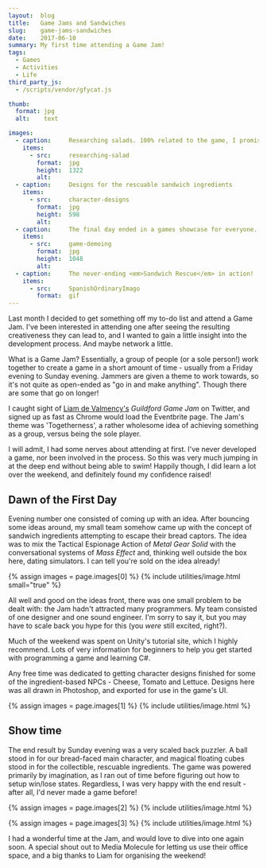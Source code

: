 ```yaml
---
layout:  blog
title:   Game Jams and Sandwiches
slug:    game-jams-sandwiches
date:    2017-06-10
summary: My first time attending a Game Jam!
tags:
  - Games
  - Activities
  - Life
third_party_js:
  - /scripts/vendor/gfycat.js

thumb:
  format: jpg
  alt:    text

images:
  - caption:     Researching salads. 100% related to the game, I promise!
    items:
      - src:     researching-salad
        format:  jpg
        height:  1322
        alt:     
  - caption:     Designs for the rescuable sandwich ingredients
    items:
      - src:     character-designs
        format:  jpg
        height:  598
        alt:     
  - caption:     The final day ended in a games showcase for everyone.
    items:
      - src:     game-demoing
        format:  jpg
        height:  1048
        alt:     
  - caption:     The never-ending <em>Sandwich Rescue</em> in action!
    items:
      - src:     SpanishOrdinaryImago
        format:  gif
---
```

Last month I decided to get something off my to-do list and attend a Game Jam. I've been interested in attending one after seeing the resulting creativeness they can lead to, and I wanted to gain a little insight into the development process. And maybe network a little.

What is a Game Jam? Essentially, a group of people (or a sole person!) work together to create a game in a short amount of time - usually from a Friday evening to Sunday evening. Jammers are given a theme to work towards, so it's not quite as open-ended as "go in and make anything". Though there are some that go on longer!

I caught sight of [Liam de Valmency's](https://twitter.com/Kilo_bytes) _Guildford Game Jam_ on Twitter, and signed up as fast as Chrome would load the Eventbrite page. The Jam's theme was 'Togetherness', a rather wholesome idea of achieving something as a group, versus being the sole player.

I will admit, I had some nerves about attending at first. I've never developed a game, nor been involved in the process. So this was very much jumping in at the deep end without being able to swim! Happily though, I did learn a lot over the weekend, and definitely found my confidence raised!


## Dawn of the First Day
Evening number one consisted of coming up with an idea. After bouncing some ideas around, my small team somehow came up with the concept of sandwich ingredients attempting to escape their bread captors. The idea was to mix the Tactical Espionage Action of _Metal Gear Solid_ with the conversational systems of _Mass Effect_ and, thinking well outside the box here, dating simulators. I can tell you're sold on the idea already!

{% assign images = page.images[0] %}
{% include utilities/image.html small="true" %}

All well and good on the ideas front, there was one small problem to be dealt with: the Jam hadn't attracted many programmers. My team consisted of one designer and one sound engineer. I'm sorry to say it, but you may have to scale back you hype for this (you _were_ still excited, right?).

Much of the weekend was spent on Unity's tutorial site, which I highly recommend. Lots of very information for beginners to help you get started with programming a game and learning C#.

Any free time was dedicated to getting character designs finished for some of the ingredient-based NPCs - Cheese, Tomato and Lettuce. Designs here was all drawn in Photoshop, and exported for use in the game's UI.

{% assign images = page.images[1] %}
{% include utilities/image.html %}


## Show time
The end result by Sunday evening was a very scaled back puzzler. A ball stood in for our bread-faced main character, and magical floating cubes stood in for the collectible, rescuable ingredients. The game was powered primarily by imagination, as I ran out of time before figuring out how to setup win/lose states. Regardless, I was very happy with the end result - after all, I'd never made a game before!

{% assign images = page.images[2] %}
{% include utilities/image.html %}

{% assign images = page.images[3] %}
{% include utilities/image.html %}

I had a wonderful time at the Jam, and would love to dive into one again soon. A special shout out to Media Molecule for letting us use their office space, and a big thanks to Liam for organising the weekend!
